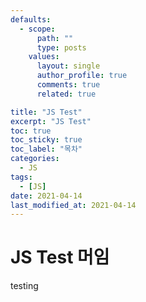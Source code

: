 ```yaml
---
defaults:
  - scope:
      path: ""
      type: posts
    values:
      layout: single
      author_profile: true
      comments: true
      related: true

title: "JS Test"
excerpt: "JS Test"
toc: true
toc_sticky: true
toc_label: "목차"
categories:
  - JS
tags:
  - [JS]
date: 2021-04-14
last_modified_at: 2021-04-14
---
```

# JS Test 머임 

testing

```cpp
```